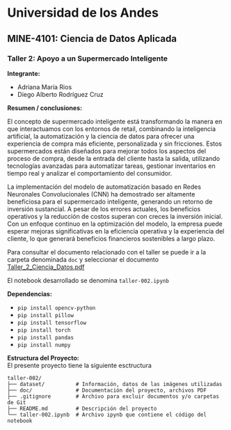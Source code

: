 # Universidad de los Andes
## MINE-4101: Ciencia de Datos Aplicada
### Taller 2: Apoyo a un Supermercado Inteligente
  
**Integrante:** 
- Adriana María Rios 
- Diego Alberto Rodríguez Cruz

**Resumen / conclusiones:**  

El concepto de supermercado inteligente está transformando la manera en que interactuamos con los entornos de retail, combinando la inteligencia artificial, la automatización y la ciencia de datos para ofrecer una experiencia de compra más eficiente, personalizada y sin fricciones. Estos supermercados están diseñados para mejorar todos los aspectos del proceso de compra, desde la entrada del cliente hasta la salida, utilizando tecnologías avanzadas para automatizar tareas, gestionar inventarios en tiempo real y analizar el comportamiento del consumidor.

La implementación del modelo de automatización basado en Redes Neuronales Convolucionales (CNN) ha demostrado ser altamente beneficiosa para el supermercado inteligente, generando un retorno de inversión sustancial. A pesar de los errores actuales, los beneficios operativos y la reducción de costos superan con creces la inversión inicial. Con un enfoque continuo en la optimización del modelo, la empresa puede esperar mejoras significativas en la eficiencia operativa y la experiencia del cliente, lo que generará beneficios financieros sostenibles a largo plazo.

Para consultar el documento relacionado con el taller se puede ir a la carpeta denominada `doc` y seleccionar el documento [Taller_2_Ciencia_Datos.pdf](https://github.com/diegoa-rodriguezc/ciencia-datos/blob/main/taller-002/doc/Taller_2_Ciencia_Datos.pdf)

El notebook desarrollado se denomina `taller-002.ipynb`

**Dependencias:**  
- `pip install opencv-python`
- `pip install pillow`
- `pip install tensorflow`
- `pip install torch`
- `pip install pandas`
- `pip install numpy`

**Estructura del Proyecto:**  
El presente proyecto tiene la siguiente esctructura

```plaintext
taller-002/
├── dataset/          # Información, datos de las imágenes utilizadas
├── doc/              # Documentación del proyecto, archivos PDF
├── .gitignore        # Archivo para excluir documentos y/o carpetas de Git
├── README.md         # Descripción del proyecto
└── taller-002.ipynb  # Archivo ipynb que contiene el código del notebook
```

